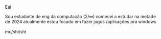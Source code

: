 Eai

Sou estudante de eng da computação (2/∞)
comecei a estudar na metade de 2024
atualmente estou focado em fazer jogos /aplicações pra windows


mu/shi/shi
　　
